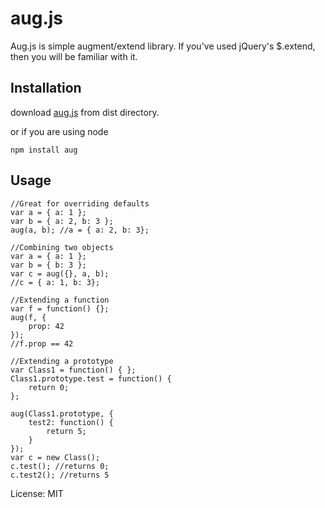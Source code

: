 # aug.js
Aug.js is simple augment/extend library.  If you've used jQuery's $.extend, then you will be familiar with it.

## Installation

download [aug.js](https://github.com/jgallen23/aug/raw/master/dist/aug.js) from dist directory. 

or if you are using node

	npm install aug

## Usage

	//Great for overriding defaults
	var a = { a: 1 };
	var b = { a: 2, b: 3 };
	aug(a, b); //a = { a: 2, b: 3};

	//Combining two objects
	var a = { a: 1 };
	var b = { b: 3 };
	var c = aug({}, a, b); 
	//c = { a: 1, b: 3};

	//Extending a function
	var f = function() {};
	aug(f, {
		prop: 42
	});
	//f.prop == 42

	//Extending a prototype
	var Class1 = function() { };
	Class1.prototype.test = function() {
		return 0;
	};

	aug(Class1.prototype, {
		test2: function() {
			return 5;
		}
	});
	var c = new Class();
	c.test(); //returns 0;
	c.test2(); //returns 5


License: MIT
